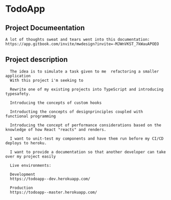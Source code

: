 # TodoApp

## Project Documeentation

	A lot of thoughts sweat and tears went into this documentation:
	https://app.gitbook.com/invite/mwdesign?invite=-MJWnVKST_7kWauAPOEO

## Project description
      The idea is to simulate a task given to me  refactoring a smaller application
      With this project i'm seeking to

      Rewrite one of my existing projects into TypeScript and introducing typesafety.

      Introducing the concepts of custom hooks

      Introducting the concepts of designprinciples coupled with functional programming

      Introducing the concept of performance considerations based on the knowledge of how React "reacts" and renders.

      I want to unit-test my components and have them run before my CI/CD deploys to heroku.

      I want to provide a documentation so that another developer can take over my project easily

      Live environments:

      Development
      https://todoapp--dev.herokuapp.com/

      Production
      https://todoapp--master.herokuapp.com/
